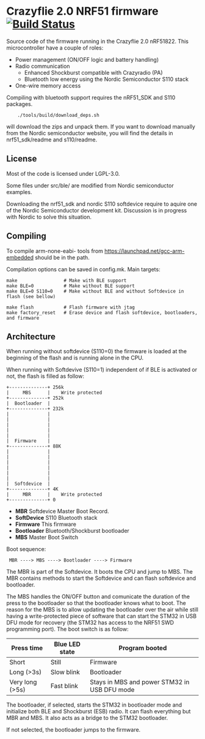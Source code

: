 # Crazyflie 2.0 NRF51 firmware [![Build Status](https://travis-ci.org/bitcraze/crazyflie2-nrf-firmware.svg)](https://travis-ci.org/bitcraze/crazyflie2-nrf-firmware)

Source code of the firmware running in the Crazyflie 2.0 nRF51822.
This microcontroller have a couple of roles:
 - Power management (ON/OFF logic and battery handling)
 - Radio communication
   - Enhanced Shockburst compatible with Crazyradio (PA)
   - Bluetooth low energy using the Nordic Semiconductor S110 stack
 - One-wire memory access

Compiling with bluetooth support requires the nRF51_SDK and S110 packages.

        ./tools/build/download_deps.sh

will download the zips and unpack them.
If you want to download manually from the Nordic semiconductor website, you
will find the details in nrf51_sdk/readme and s110/readme.

License
-------

Most of the code is licensed under LGPL-3.0.

Some files under src/ble/ are modified from Nordic semiconductor examples.

Downloading the nrf51_sdk and nordic S110 softdevice require to aquire one
of the Nordic Semiconductor development kit. Discussion is in progress
with Nordic to solve this situation.

Compiling
---------

To compile arm-none-eabi- tools from https://launchpad.net/gcc-arm-embedded
should be in the path.

Compilation options can be saved in config.mk. Main targets:

```
make                 # Make with BLE support
make BLE=0           # Make without BLE support
make BLE=0 S110=0    # Make without BLE and without Softdevice in flash (see bellow)

make flash           # Flash firmware with jtag
make factory_reset   # Erase device and flash softdevice, bootloaders, and firmware
```

Architecture
------------

When running without softdevice (S110=0) the firmware is loaded at the
beginning of the flash and is running alone in the CPU.

When running with Softdevive (S110=1) independent of if BLE is activated
or not, the flash is filled as follow:
```
+--------------+ 256k
|     MBS      |    Write protected
+--------------+ 252k
|  Bootloader  |
+--------------+ 232k
|              |
|              |
|              |
|              |
|              |
|  Firmware    |
+--------------+ 88K
|              |
|              |
|              |
|              |
|              |
|              |
|  Softdevice  |
+--------------+ 4K
|     MBR      |    Write protected
+--------------+ 0
```

 - **MBR** Softdevice Master Boot Record.
 - **SoftDevice** S110 Bluetooth stack
 - **Firmware** This firmware
 - **Bootloader** Bluetooth/Shockburst bootloader
 - **MBS** Master Boot Switch

Boot sequence:
```
 MBR ----> MBS ----> Bootloader ----> Firmware
```

The MBR is part of the Softdevice. It boots the CPU and jump to MBS.
The MBR contains methods to start the Softdevice and can flash softdevice
and bootloader.

The MBS handles the ON/OFF button and comunicate the duration of the press to
the bootloader so that the bootloader knows what to boot. The reason for the
MBS is to allow updating the bootloader over the air while still having a
write-protected piece of software that can start the STM32 in USB DFU mode
for recovery (the STM32 has access to the NRF51 SWD programming port). The boot
switch is as follow:

| Press time      | Blue LED state | Program booted                               |
| --------------- | -------------- | -------------------------------------------- |
| Short           | Still          | Firmware                                     |
| Long (>3s)      | Slow blink     | Bootloader                                   |
| Very long (>5s) | Fast blink     | Stays in MBS and power STM32 in USB DFU mode |

The bootloader, if selected, starts the STM32 in bootloader mode and initialize
both BLE and Shockburst (ESB) radio. It can flash everything but MBR and MBS.
It also acts as a bridge to the STM32 bootloader.

If not selected, the bootloader jumps to the firmware.
